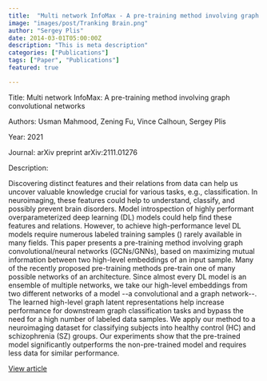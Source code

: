 ```yaml
---
title:  "Multi network InfoMax - A pre-training method involving graph convolutional networks"
image: "images/post/Tranking Brain.png"
author: "Sergey Plis"
date: 2014-03-01T05:00:00Z
description: "This is meta description"
categories: ["Publications"]
tags: ["Paper", "Publications"]
featured: true

---
```

Title: Multi network InfoMax: A pre-training method involving graph convolutional networks
  
Authors: Usman Mahmood, Zening Fu, Vince Calhoun, Sergey Plis
  
Year: 2021
  
Journal: arXiv preprint arXiv:2111.01276
  
Description:
  
Discovering distinct features and their relations from data can help us uncover valuable knowledge crucial for various tasks, e.g., classification. In neuroimaging, these features could help to understand, classify, and possibly prevent brain disorders. Model introspection of highly performant overparameterized deep learning (DL) models could help find these features and relations. However, to achieve high-performance level DL models require numerous labeled training samples () rarely available in many fields. This paper presents a pre-training method involving graph convolutional/neural networks (GCNs/GNNs), based on maximizing mutual information between two high-level embeddings of an input sample. Many of the recently proposed pre-training methods pre-train one of many possible networks of an architecture. Since almost every DL model is an ensemble of multiple networks, we take our high-level embeddings from two different networks of a model --a convolutional and a graph network--. The learned high-level graph latent representations help increase performance for downstream graph classification tasks and bypass the need for a high number of labeled data samples. We apply our method to a neuroimaging dataset for classifying subjects into healthy control (HC) and schizophrenia (SZ) groups. Our experiments show that the pre-trained model significantly outperforms the non-pre-trained model and requires  less data for similar performance.

  
[View article](https://arxiv.org/abs/2111.01276)  
